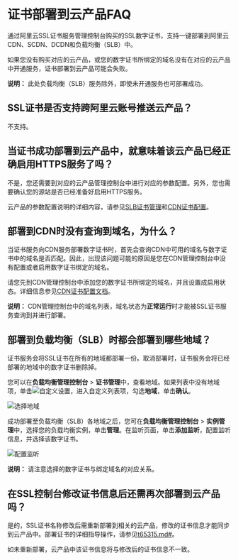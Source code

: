 # 证书部署到云产品FAQ

通过阿里云SSL证书服务管理控制台购买的SSL数字证书，支持一键部署到阿里云CDN、SCDN、DCDN和负载均衡（SLB）中。

如果您没有购买对应的云产品，或您的数字证书所绑定的域名没有在对应的云产品中开通服务，证书部署到云产品可能会失败。

**说明：** 此处负载均衡（SLB）服务除外，即使未开通服务也可部署成功。

## SSL证书是否支持跨阿里云账号推送云产品？

不支持。

## 当证书成功部署到云产品中，就意味着该云产品已经正确启用HTTPS服务了吗？

不是，您还需要到对应的云产品管理控制台中进行对应的参数配置。另外，您也需要确认您的源站是否已经准备好启用HTTPS服务。

云产品的参数配置说明的详细内容，请参见[SLB证书管理](/cn.zh-CN/传统型负载均衡CLB/用户指南/证书管理/创建证书/概述.md)和[CDN证书配置](/cn.zh-CN/域名管理/HTTPS配置/配置HTTPS证书.md)。

## 部署到CDN时没有查询到域名，为什么？

当证书服务向CDN服务部署数字证书时，首先会查询CDN中可用的域名与数字证书中的域名是否匹配。因此，出现该问题可能的原因是您在CDN管理控制台中没有配置或者启用数字证书绑定的域名。

请您先到CDN管理控制台中添加您的数字证书所绑定的域名，并且设置成启用状态。详细信息参见[CDN证书配置文档](/cn.zh-CN/域名管理/HTTPS配置/配置HTTPS证书.md)。

**说明：** CDN管理控制台中的域名列表，域名状态为**正常运行**时才能被SSL证书服务查询到并进行部署。

## 部署到负载均衡（SLB）时都会部署到哪些地域？

证书服务会将SSL证书在所有的地域都部署一份。取消部署时，证书服务会将已经部署的地域中的数字证书删除掉。

您可以在**负载均衡管理控制台** \> **证书管理**中，查看地域。如果列表中没有地域项，单击![自定义设置](https://static-aliyun-doc.oss-accelerate.aliyuncs.com/assets/img/zh-CN/5809684751/p50742.png)，进入自定义列表项，勾选**地域**，单击**确认**。

![选择地域](https://static-aliyun-doc.oss-accelerate.aliyuncs.com/assets/img/zh-CN/5809684751/p50747.png)

成功部署至负载均衡（SLB）各地域之后，您可在**负载均衡管理控制台** \> **实例管理**中，选择您的负载均衡实例，单击**管理**。在监听页面，单击**添加监听**，配置监听信息，并选择该数字证书。

![配置监听](https://static-aliyun-doc.oss-accelerate.aliyuncs.com/assets/img/zh-CN/5809684751/p50740.png)

**说明：** 请注意选择的数字证书与绑定域名的对应关系。

## 在SSL控制台修改证书信息后还需再次部署到云产品吗？

是的，SSL证书名称修改后需重新部署到相关的云产品，修改的证书信息才能同步到云产品中。部署证书的详细指导操作，请参见[t65315.md\#](/cn.zh-CN/证书安装/部署证书到阿里云产品.md)。

如未重新部署，云产品中该证书信息将与修改后的证书信息不一致。

